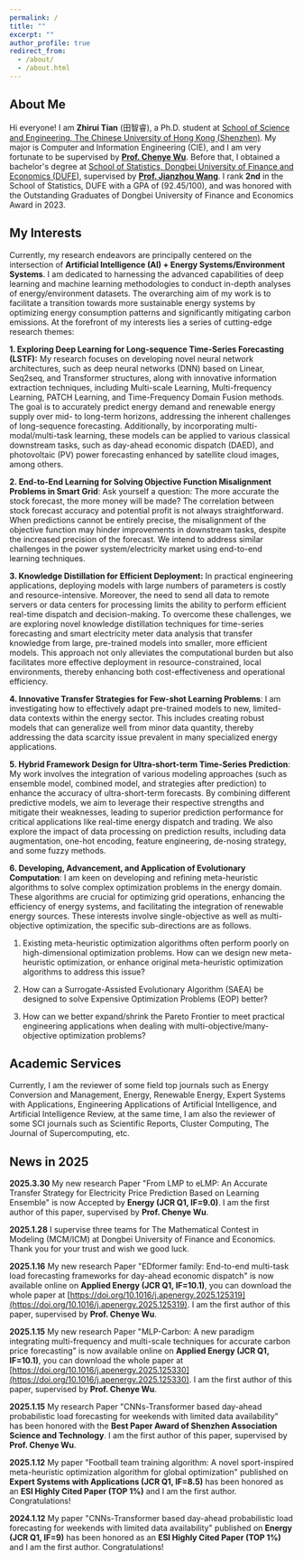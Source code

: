 ```yaml
---
permalink: /
title: ""
excerpt: ""
author_profile: true
redirect_from: 
  - /about/
  - /about.html
---
```

## About Me

Hi everyone! I am **Zhirui Tian** (田智睿), a Ph.D. student at [School of Science and Engineering, The Chinese University of Hong Kong (Shenzhen)](https://sse.cuhk.edu.cn/). My major is Computer and Information Engineering (CIE), and I am very fortunate to be supervised by [**Prof. Chenye Wu**](https://www.wuchenye.cn/index-cn.html). Before that, I obtained a bachelor's degree at [School of Statistics, Dongbei University of Finance and Economics (DUFE)](https://stat.dufe.edu.cn/), supervised by [**Prof. Jianzhou Wang**](https://www.must.edu.mo/cn/imedia/expert-list/mise). I rank **2nd** in the School of Statistics, DUFE with a GPA of (92.45/100), and was honored with the Outstanding Graduates of Dongbei University of Finance and Economics Award in 2023.

## My Interests

Currently, my research endeavors are principally centered on the intersection of **Artificial Intelligence (AI) + Energy Systems/Environment Systems**. I am dedicated to harnessing the advanced capabilities of deep learning and machine learning methodologies to conduct in-depth analyses of energy/environment datasets. The overarching aim of my work is to facilitate a transition towards more sustainable energy systems by optimizing energy consumption patterns and significantly mitigating carbon emissions. At the forefront of my interests lies a series of cutting-edge research themes:


**1. Exploring Deep Learning for Long-sequence Time-Series Forecasting (LSTF):** My research focuses on developing novel neural network architectures, such as deep neural networks (DNN) based on Linear, Seq2seq, and Transformer structures, along with innovative information extraction techniques, including Multi-scale Learning, Multi-frequency Learning, PATCH Learning, and Time-Frequency Domain Fusion methods. The goal is to accurately predict energy demand and renewable energy supply over mid- to long-term horizons, addressing the inherent challenges of long-sequence forecasting. Additionally, by incorporating multi-modal/multi-task learning, these models can be applied to various classical downstream tasks, such as day-ahead economic dispatch (DAED), and photovoltaic (PV) power forecasting enhanced by satellite cloud images, among others.

**2. End-to-End Learning for Solving Objective Function Misalignment Problems in Smart Grid**: Ask yourself a question: The more accurate the stock forecast, the more money will be made? The correlation between stock forecast accuracy and potential profit is not always straightforward. When predictions cannot be entirely precise, the misalignment of the objective function may hinder improvements in downstream tasks, despite the increased precision of the forecast. We intend to address similar challenges in the power system/electricity market using end-to-end learning techniques. 

**3. Knowledge Distillation for Efficient Deployment:** In practical engineering applications, deploying models with large numbers of parameters is costly and resource-intensive. Moreover, the need to send all data to remote servers or data centers for processing limits the ability to perform efficient real-time dispatch and decision-making. To overcome these challenges, we are exploring novel knowledge distillation techniques for time-series forecasting and smart electricity meter data analysis that transfer knowledge from large, pre-trained models into smaller, more efficient models. This approach not only alleviates the computational burden but also facilitates more effective deployment in resource-constrained, local environments, thereby enhancing both cost-effectiveness and operational efficiency.

**4. Innovative Transfer Strategies for Few-shot Learning Problems**: I am investigating how to effectively adapt pre-trained models to new, limited-data contexts within the energy sector. This includes creating robust models that can generalize well from minor data quantity, thereby addressing the data scarcity issue prevalent in many specialized energy applications.

**5. Hybrid Framework Design for Ultra-short-term Time-Series Prediction**: My work involves the integration of various modeling approaches (such as ensemble model, combined model, and strategies after prediction) to enhance the accuracy of ultra-short-term forecasts. By combining different predictive models, we aim to leverage their respective strengths and mitigate their weaknesses, leading to superior prediction performance for critical applications like real-time energy dispatch and trading. We also explore the impact of data processing on prediction results, including data augmentation, one-hot encoding, feature engineering, de-nosing strategy, and some fuzzy methods.

**6. Developing, Advancement, and Application of Evolutionary Computation**: I am keen on developing and refining meta-heuristic algorithms to solve complex optimization problems in the energy domain. These algorithms are crucial for optimizing grid operations, enhancing the efficiency of energy systems, and facilitating the integration of renewable energy sources. These interests involve single-objective as well as multi-objective optimization, the specific sub-directions are as follows.

1) Existing meta-heuristic optimization algorithms often perform poorly on high-dimensional optimization problems. How can we design new meta-heuristic optimization, or enhance original meta-heuristic optimization algorithms to address this issue?

2) How can a Surrogate-Assisted Evolutionary Algorithm (SAEA) be designed to solve Expensive Optimization Problems (EOP) better?

3) How can we better expand/shrink the Pareto Frontier to meet practical engineering applications when dealing with multi-objective/many-objective optimization problems?

## Academic Services
Currently, I am the reviewer of some field top journals such as Energy Conversion and Management, Energy, Renewable Energy, Expert Systems with Applications, Engineering Applications of Artificial Intelligence, and Artificial Intelligence Review, at the same time, I am also the reviewer of some SCI journals such as Scientific Reports, Cluster Computing, The Journal of Supercomputing, etc.


## News in 2025
**2025.3.30**  My new research Paper "From LMP to eLMP: An Accurate Transfer Strategy for Electricity Price Prediction Based on Learning Ensemble" is now Accepted by **Energy (JCR Q1, IF=9.0)**. I am the first author of this paper, supervised by **Prof. Chenye Wu**.

**2025.1.28**  I supervise three teams for The Mathematical Contest in Modeling (MCM/ICM) at Dongbei University of Finance and Economics. Thank you for your trust and wish we good luck.

**2025.1.16**  My new research Paper "EDformer family: End-to-end multi-task load forecasting frameworks for day-ahead economic dispatch" is now available online on **Applied Energy (JCR Q1, IF=10.1)**, you can download the whole paper at [https://doi.org/10.1016/j.apenergy.2025.125319](https://doi.org/10.1016/j.apenergy.2025.125319). I am the first author of this paper, supervised by **Prof. Chenye Wu**.

**2025.1.15**  My new research Paper "MLP-Carbon: A new paradigm integrating multi-frequency and multi-scale techniques for accurate carbon price forecasting" is now available online on **Applied Energy (JCR Q1, IF=10.1)**, you can download the whole paper at [https://doi.org/10.1016/j.apenergy.2025.125330](https://doi.org/10.1016/j.apenergy.2025.125330). I am the first author of this paper, supervised by **Prof. Chenye Wu**.

**2025.1.15**  My research Paper "CNNs-Transformer based day-ahead probabilistic load forecasting for weekends with limited data availability" has been honored with the **Best Paper Award of Shenzhen Association Science and Technology**. I am the first author of this paper, supervised by **Prof. Chenye Wu**.

**2025.1.12**  My paper "Football team training algorithm: A novel sport-inspired meta-heuristic optimization algorithm for global optimization" published on **Expert Systems with Applications (JCR Q1, IF=8.5)** has been honored as an **ESI Highly Cited Paper (TOP 1%)** and I am the first author. Congratulations!

**2024.1.12**  My paper "CNNs-Transformer based day-ahead probabilistic load forecasting for weekends with limited data availability" published on **Energy (JCR Q1, IF=9)** has been honored as an **ESI Highly Cited Paper (TOP 1%)**  and I am the first author. Congratulations!


